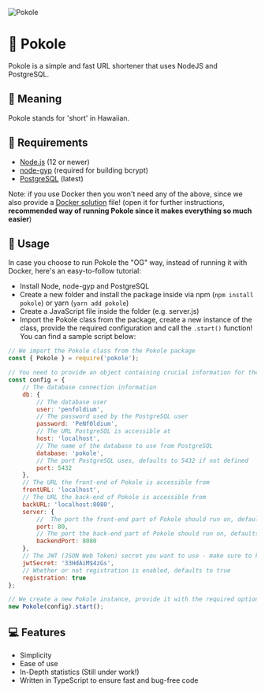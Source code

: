 ![Pokole](https://i.imgur.com/jGBJmfr.png)

# 🔗 Pokole
Pokole is a simple and fast URL shortener that uses NodeJS and PostgreSQL.

## 🤔 Meaning
Pokole stands for 'short' in Hawaiian.

## 📝 Requirements
- [Node.js](https://nodejs.org/en/) (12 or newer)
- [node-gyp](https://github.com/nodejs/node-gyp) (required for building bcrypt)
- [PostgreSQL](https://postgresql.org) (latest)

Note: if you use Docker then you won't need any of the above, since we also provide a [Docker solution](https://github.com/penfoldium/pokole-docker) file! (open it for further instructions, __recommended way of running Pokole since it makes everything so much easier__)

## 🔨 Usage
In case you choose to run Pokole the "OG" way, instead of running it with Docker, here's an easy-to-follow tutorial:

- Install Node, node-gyp and PostgreSQL
- Create a new folder and install the package inside via npm (`npm install pokole`) or yarn (`yarn add pokole`)
- Create a JavaScript file inside the folder (e.g. server.js)
- Import the Pokole class from the package, create a new instance of the class, provide the required configuration and call the `.start()` function! You can find a sample script below:
```js
// We import the Pokole class from the Pokole package
const { Pokole } = require('pokole');

// You need to provide an object containing crucial information for the package, so we define that here 
const config = {
    // The database connection information
    db: { 
        // The database user
        user: 'penfoldium',
        // The password used by the PostgreSQL user
        password: 'PeNf0ldium',
        // The URL PostgreSQL is accessible at
        host: 'localhost',
        // The name of the database to use from PostgreSQL
        database: 'pokole',
        // The port PostgreSQL uses, defaults to 5432 if not defined
        port: 5432
    },
    // The URL the front-end of Pokole is accessible from
    frontURL: 'localhost',
    // The URL the back-end of Pokole is accessible from
    backURL: 'localhost:8080',
    server: {
        //  The port the front-end part of Pokole should run on, defaults to 80 if not defined
        port: 80,
        // The port the back-end part of Pokole should run on, defaults to 8080 if not defined
        backendPort: 8080
    },
    // The JWT (JSON Web Token) secret you want to use - make sure to keep this private, as this is what's used to encrypt user tokens
    jwtSecret: '33HdAiM$4zGs',
    // Whether or not registration is enabled, defaults to true
    registration: true
};

// We create a new Pokole instance, provide it with the required options and call the start function
new Pokole(config).start();
```

## 💻 Features
- Simplicity
- Ease of use
- In-Depth statistics (Still under work!)
- Written in TypeScript to ensure fast and bug-free code